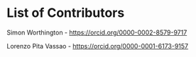 # List of Contributors

Simon Worthington - https://orcid.org/0000-0002-8579-9717

Lorenzo Pita Vassao - https://orcid.org/0000-0001-6173-9157

